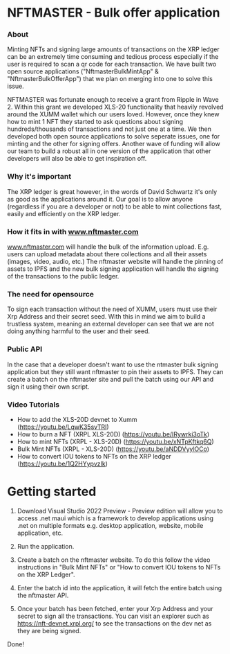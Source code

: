 # NFTMASTER - Bulk offer application

### About
Minting NFTs and signing large amounts of transactions on the XRP ledger can be an extremely time consuming and tedious process especially if the user is required to scan a qr code for each transaction. We have built two open source applications ("NftmasterBulkMintApp" & "NftmasterBulkOfferApp") that we plan on merging into one to solve this issue.  

NFTMASTER was fortunate enough to receive a grant from Ripple in Wave 2. Within this grant we developed XLS-20 functionality that heavily revolved around the XUMM wallet which our users loved. However, once they knew how to mint 1 NFT they started to ask questions about signing hundreds/thousands of transactions and not just one at a time. We then developed both open source applications to solve seperate issues, one for minting and the other for signing offers.  Another wave of funding will allow our team to build a robust all in one version of the application that other developers will also be able to get inspiration off.

### Why it's important 
The XRP ledger is great however, in the words of David Schwartz it's only as good as the applications around it. Our goal is to allow anyone (regardless if you are a developer or not) to be able to mint collections fast, easily and efficiently on the XRP ledger.

### How it fits in with www.nftmaster.com
www.nftmaster.com will handle the bulk of the information upload. E.g. users can upload metadata about there collections and all their assets (images, video, audio, etc.) The nftmaster website will handle the pinning of assets to IPFS and the new bulk signing application will handle the signing of the transactions to the public ledger.

### The need for opensource
To sign each transaction without the need of XUMM, users must use their Xrp Address and their secret seed. With this in mind we aim to build a trustless system, meaning an external developer can see that we are not doing anything harmful to the user and their seed. 

### Public API 
In the case that a developer doesn't want to use the ntmaster bulk signing application but they still want nftmaster to pin their assets to IPFS. They can create a batch on the nftmaster site and pull the batch using our API and sign it using their own script.

### Video Tutorials 
* How to add the XLS-20D devnet to Xumm (https://youtu.be/LqwK35svTRI)
* How to burn a NFT (XRPL XLS-20D) (https://youtu.be/IRywrki3oTk)
* How to mint NFTs (XRPL - XLS-20D) (https://youtu.be/xNTpKftkq6Q)
* Bulk Mint NFTs (XRPL - XLS-20D) (https://youtu.be/aNDDVyylOCo)
* How to convert IOU tokens to NFTs on the XRP ledger (https://youtu.be/1Q2HYypvzIk)

# Getting started
1. Download Visual Studio 2022 Preview - Preview edition will allow you to access .net maui which is a framework to develop applications using .net on multiple formats e.g. desktop application, website, mobile application, etc.

2. Run the application.

3. Create a batch on the nftmaster website. To do this follow the video instructions in "Bulk Mint NFTs" or "How to convert IOU tokens to NFTs on the XRP Ledger".

4. Enter the batch id into the application, it will fetch the entire batch using the nftmaster API.

5. Once your batch has been fetched, enter your Xrp Address and your secret to sign all the transactions. You can visit an explorer such as https://nft-devnet.xrpl.org/ to see the transactions on the dev net as they are being signed.

Done!
